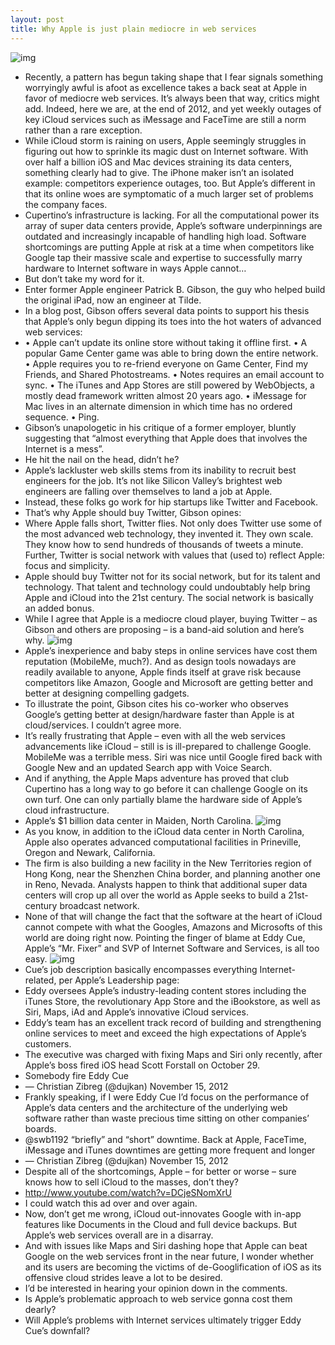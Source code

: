 ```yaml
---
layout: post
title: Why Apple is just plain mediocre in web services
---
```

![img](http://media.idownloadblog.com/wp-content/uploads/2012/05/Apple-event-20111004-iPhone-4S-introduction-Scott-Forstall-hands-it-over-to-Eddy-Cue.jpg)
* Recently, a pattern has begun taking shape that I fear signals something worryingly awful is afoot as excellence takes a back seat at Apple in favor of mediocre web services. It’s always been that way, critics might add. Indeed, here we are, at the end of 2012, and yet weekly outages of key iCloud services such as iMessage and FaceTime are still a norm rather than a rare exception.
* While iCloud storm is raining on users, Apple seemingly struggles in figuring out how to sprinkle its magic dust on Internet software. With over half a billion iOS and Mac devices straining its data centers, something clearly had to give. The iPhone maker isn’t an isolated example: competitors experience outages, too. But Apple’s different in that its online woes are symptomatic of a much larger set of problems the company faces.
* Cupertino’s infrastructure is lacking. For all the computational power its array of super data centers provide, Apple’s software underpinnings are outdated and increasingly incapable of handling high load. Software shortcomings are putting Apple at risk at a time when competitors like Google tap their massive scale and expertise to successfully marry hardware to Internet software in ways Apple cannot…
* But don’t take my word for it.
* Enter former Apple engineer Patrick B. Gibson, the guy who helped build the original iPad, now an engineer at Tilde.
* In a blog post, Gibson offers several data points to support his thesis that Apple’s only begun dipping its toes into the hot waters of advanced web services:
* • Apple can’t update its online store without taking it offline first. • A popular Game Center game was able to bring down the entire network. • Apple requires you to re-friend everyone on Game Center, Find my Friends, and Shared Photostreams. • Notes requires an email account to sync. • The iTunes and App Stores are still powered by WebObjects, a mostly dead framework written almost 20 years ago. • iMessage for Mac lives in an alternate dimension in which time has no ordered sequence. • Ping.
* Gibson’s unapologetic in his critique of a former employer, bluntly suggesting that “almost everything that Apple does that involves the Internet is a mess”.
* He hit the nail on the head, didn’t he?
* Apple’s lackluster web skills stems from its inability to recruit best engineers for the job. It’s not like Silicon Valley’s brightest web engineers are falling over themselves to land a job at Apple.
* Instead, these folks go work for hip startups like Twitter and Facebook.
* That’s why Apple should buy Twitter, Gibson opines:
* Where Apple falls short, Twitter flies. Not only does Twitter use some of the most advanced web technology, they invented it. They own scale. They know how to send hundreds of thousands of tweets a minute. Further, Twitter is social network with values that (used to) reflect Apple: focus and simplicity.
* Apple should buy Twitter not for its social network, but for its talent and technology. That talent and technology could undoubtably help bring Apple and iCloud into the 21st century. The social network is basically an added bonus.
* While I agree that Apple is a mediocre cloud player, buying Twitter – as Gibson and others are proposing – is a band-aid solution and here’s why.
![img](http://media.idownloadblog.com/wp-content/uploads/2012/06/Apple-Store-offline.png)
* Apple’s inexperience and baby steps in online services have cost them reputation (MobileMe, much?). And as design tools nowadays are readily available to anyone, Apple finds itself at grave risk because competitors like Amazon, Google and Microsoft are getting better and better at designing compelling gadgets.
* To illustrate the point, Gibson cites his co-worker who observes Google’s getting better at design/hardware faster than Apple is at cloud/services. I couldn’t agree more.
* It’s really frustrating that Apple – even with all the web services advancements like iCloud – still is is ill-prepared to challenge Google. MobileMe was a terrible mess. Siri was nice until Google fired back with Google New and an updated Search app with Voice Search.
* And if anything, the Apple Maps adventure has proved that club Cupertino has a long way to go before it can challenge Google on its own turf. One can only partially blame the hardware side of Apple’s cloud infrastructure.
* Apple’s $1 billion data center in Maiden, North Carolina.
![img](http://media.idownloadblog.com/wp-content/uploads/2012/04/Apple-data-center-Maiden-North-Carolina-exterior-001.jpg)
* As you know, in addition to the iCloud data center in North Carolina, Apple also operates advanced computational facilities in Prineville, Oregon and Newark, California.
* The firm is also building a new facility in the New Territories region of Hong Kong, near the Shenzhen China border, and planning another one in Reno, Nevada. Analysts happen to think that additional super data centers will crop up all over the world as Apple seeks to build a 21st-century broadcast network.
* None of that will change the fact that the software at the heart of iCloud cannot compete with what the Googles, Amazons and Microsofts of this world are doing right now. Pointing the finger of blame at Eddy Cue, Apple’s “Mr. Fixer” and SVP of Internet Software and Services, is all too easy.
![img](http://media.idownloadblog.com/wp-content/uploads/2012/04/Eddy-Cue-headshot.jpg)
* Cue’s job description basically encompasses everything Internet-related, per Apple’s Leadership page:
* Eddy oversees Apple’s industry-leading content stores including the iTunes Store, the revolutionary App Store and the iBookstore, as well as Siri, Maps, iAd and Apple’s innovative iCloud services.
* Eddy’s team has an excellent track record of building and strengthening online services to meet and exceed the high expectations of Apple’s customers.
* The executive was charged with fixing Maps and Siri only recently, after Apple’s boss fired iOS head Scott Forstall on October 29.
* Somebody fire Eddy Cue
* — Christian Zibreg (@dujkan) November 15, 2012
* Frankly speaking, if I were Eddy Cue I’d focus on the performance of Apple’s data centers and the architecture of the underlying web software rather than waste precious time sitting on other companies’ boards.
* @swb1192 “briefly” and “short” downtime. Back at Apple, FaceTime, iMessage and iTunes downtimes are getting more frequent and longer
* — Christian Zibreg (@dujkan) November 15, 2012
* Despite all of the shortcomings, Apple – for better or worse – sure knows how to sell iCloud to the masses, don’t they?
* http://www.youtube.com/watch?v=DCjeSNomXrU
* I could watch this ad over and over again.
* Now, don’t get me wrong, iCloud out-innovates Google with in-app features like Documents in the Cloud and full device backups. But Apple’s web services overall are in a disarray.
* And with issues like Maps and Siri dashing hope that Apple can beat Google on the web services front in the near future, I wonder whether and its users are becoming the victims of de-Googlification of iOS as its offensive cloud strides leave a lot to be desired.
* I’d be interested in hearing your opinion down in the comments.
* Is Apple’s problematic approach to web service gonna cost them dearly?
* Will Apple’s problems with Internet services ultimately trigger Eddy Cue’s downfall?

